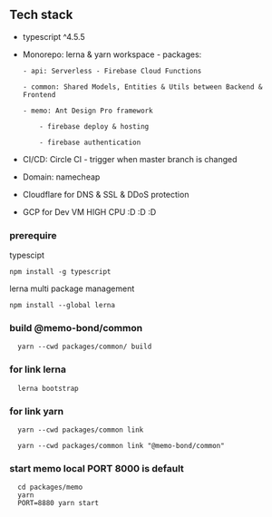 ## Tech stack

- typescript ^4.5.5

- Monorepo: lerna & yarn workspace - packages:

      - api: Serverless - Firebase Cloud Functions

      - common: Shared Models, Entities & Utils between Backend & Frontend

      - memo: Ant Design Pro framework

          - firebase deploy & hosting

          - firebase authentication

- CI/CD: Circle CI - trigger when master branch is changed

- Domain: namecheap

- Cloudflare for DNS & SSL & DDoS protection

- GCP for Dev VM HIGH CPU :D :D :D

### prerequire

typescipt 
```
npm install -g typescript
```

lerna multi package management
```
npm install --global lerna
```

### build @memo-bond/common


```
  yarn --cwd packages/common/ build
```

### for link lerna


```
  lerna bootstrap
```

### for link yarn


```
  yarn --cwd packages/common link

  yarn --cwd packages/common link "@memo-bond/common"
```

### start memo local PORT 8000 is default

```
  cd packages/memo
  yarn
  PORT=8880 yarn start
```

